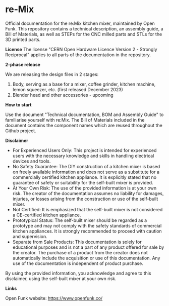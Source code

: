 # re-Mix
Official documentation for the re:Mix kitchen mixer, maintained by Open Funk. This repository contains a technical description, an assembly guide, a Bill of Materials, as well as STEPs for the CNC milled parts and STLs for the 3D printed parts.

**License**
The license "CERN Open Hardware Licence Version 2 - Strongly Reciprocal" applies to all parts of the documentation in the repository.

**2-phase release**

We are releasing the design files in 2 stages: 

1. Body, serving as a base for a mixer, coffee grinder, kitchen machine, lemon squeezer, etc. (first released December 2023)
2. Blender head and other accessories - upcoming

**How to start**

Use the document "Technical documentation, BOM and Assembly Guide" to familiarise yourself with re:Mix. The Bill of Materials included in the document contains the component names which are reused throughout the Github project.

**Disclaimer**
- For Experienced Users Only: This project is intended for experienced users with the necessary knowledge and skills in handling electrical devices and tools.
- No Safety Guarantee: The DIY construction of a kitchen mixer is based on freely available information and does not serve as a substitute for a commercially certified kitchen appliance. It is explicitly stated that no guarantee of safety or suitability for the self-built mixer is provided.
- At Your Own Risk: The use of the provided information is at your own risk. The creator of the documentation assumes no liability for damages, injuries, or losses arising from the construction or use of the self-built mixer.
- Not Certified: It is emphasized that the self-built mixer is not considered a CE-certified kitchen appliance.
- Prototypical Status: The self-built mixer should be regarded as a prototype and may not comply with the safety standards of commercial kitchen appliances. It is strongly recommended to proceed with caution and supervision.
- Separate from Sale Products: This documentation is solely for educational purposes and is not a part of any product offered for sale by the creator. The purchase of a product from the creator does not automatically include the acquisition or use of this documentation. Any use of the documentation is independent of product purchase.

By using the provided information, you acknowledge and agree to this disclaimer, using the self-built mixer at your own risk.

**Links**

Open Funk website: https://www.openfunk.co/
